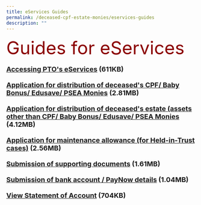 ```yaml
---
title: eServices Guides
permalink: /deceased-cpf-estate-monies/eservices-guides
description: ""
---
```

<font size="8" color="DarkRed">Guides for eServices</font><br><br> <font size="4"><b><a href = "/files/PTO_E-Service_User_Guide-Access.pdf" target = "\blank">Accessing PTO's eServices</a> (611KB)<br><br> <a href = "/files/PTO\_E-Service\_UserGuide-CPF.pdf" target = "\_blank">Application for distribution of deceased's CPF/ Baby Bonus/ Edusave/ PSEA Monies</a> (2.81MB)<br><br> <a href = "/files/PTO\_E-Service\_User\_Guide-Estate.pdf" target = "\_blank">Application for distribution of deceased's estate (assets other than CPF/ Baby Bonus/ Edusave/ PSEA Monies</a> (4.12MB)<br><br> <a href = "/files/PTO\_E-Service\_User\_Guide-Maintenance.pdf" target = "\_blank">Application for maintenance allowance (for Held-in-Trust cases)</a> (2.56MB)<br><br> <a href = "/files/PTO\_E-Service\_User\_Guide-SubmitDocs.pdf" target = "\_blank">Submission of supporting documents</a> (1.61MB)<br><br> <a href = "/files/Guide-SubmissionOfBankDocs.pdf" target = "\_blank">Submission of bank account / PayNow details</a> (1.04MB)<br><br> <a href = "/files/StatementofAccount.pdf" target = "\_blank">View Statement of Account</a> (704KB)<br><br>